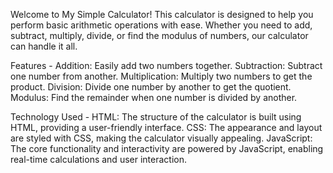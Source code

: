 Welcome to My Simple Calculator! This calculator is designed to help you perform basic arithmetic operations with ease. Whether you need to add, subtract, multiply, divide, or find the modulus of numbers, our calculator can handle it all.

Features -
	Addition: Easily add two numbers together.
	Subtraction: Subtract one number from another.
	Multiplication: Multiply two numbers to get the product.
	Division: Divide one number by another to get the quotient.
	Modulus: Find the remainder when one number is divided by another.
 
Technology Used -
	HTML: The structure of the calculator is built using HTML, providing a user-friendly interface.
	CSS: The appearance and layout are styled with CSS, making the calculator visually appealing.
	JavaScript: The core functionality and interactivity are powered by JavaScript, enabling real-time calculations and user interaction.
